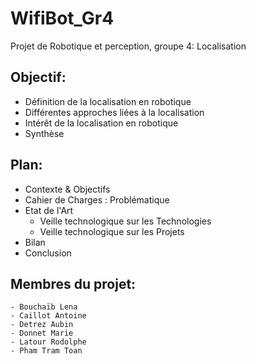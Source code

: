 # WifiBot_Gr4

Projet de Robotique et perception, groupe 4: Localisation

## Objectif:
- Définition de la localisation en robotique
- Différentes approches liées à la localisation
- Intérêt de la localisation en robotique
- Synthèse

## Plan:
- Contexte & Objectifs
- Cahier de Charges : Problématique
- Etat de l'Art
	- Veille technologique sur les Technologies
	- Veille technologique sur les Projets
- Bilan
- Conclusion

## Membres du projet:
	- Bouchaïb Lena
	- Caillot Antoine
	- Detrez Aubin
	- Donnet Marie
	- Latour Rodolphe
	- Pham Tram Toan
